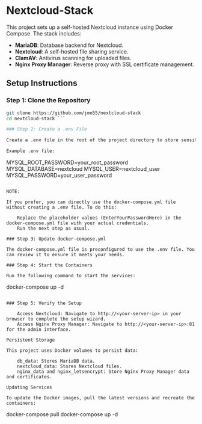 # Nextcloud-Stack

This project sets up a self-hosted Nextcloud instance using Docker Compose. The stack includes:
- **MariaDB**: Database backend for Nextcloud.
- **Nextcloud**: A self-hosted file sharing service.
- **ClamAV**: Antivirus scanning for uploaded files.
- **Nginx Proxy Manager**: Reverse proxy with SSL certificate management.

## Setup Instructions

### Step 1: Clone the Repository
```bash
git clone https://github.com/jmo55/nextcloud-stack
cd nextcloud-stack ```

### Step 2: Create a .env File

Create a .env file in the root of the project directory to store sensitive environment variables.

Example .env file:
```
MYSQL_ROOT_PASSWORD=your_root_password
MYSQL_DATABASE=nextcloud
MYSQL_USER=nextcloud_user
MYSQL_PASSWORD=your_user_password
```

NOTE:

If you prefer, you can directly use the docker-compose.yml file without creating a .env file. To do this:

    Replace the placeholder values (EnterYourPasswordHere) in the docker-compose.yml file with your actual credentials.
    Run the next step as usual.

### Step 3: Update docker-compose.yml

The docker-compose.yml file is preconfigured to use the .env file. You can review it to ensure it meets your needs.

### Step 4: Start the Containers

Run the following command to start the services:
```
docker-compose up -d
```

### Step 5: Verify the Setup

    Access Nextcloud: Navigate to http://<your-server-ip> in your browser to complete the setup wizard.
    Access Nginx Proxy Manager: Navigate to http://<your-server-ip>:81 for the admin interface.
	
Persistent Storage

This project uses Docker volumes to persist data:

    db_data: Stores MariaDB data.
    nextcloud_data: Stores Nextcloud files.
    nginx_data and nginx_letsencrypt: Store Nginx Proxy Manager data and certificates.
	
Updating Services

To update the Docker images, pull the latest versions and recreate the containers:
```
docker-compose pull
docker-compose up -d
```
